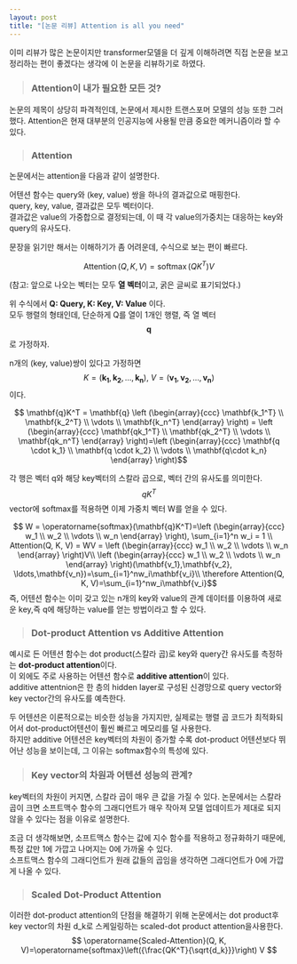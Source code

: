 ```yaml
---
layout: post
title: "[논문 리뷰] Attention is all you need"
---
```

이미 리뷰가 많은 논문이지만 transformer모델을 더 깊게 이해하려면 직접 논문을 보고 정리하는 편이 좋겠다는 생각에 이 논문을 리뷰하기로 하였다.

>### Attention이 내가 필요한 모든 것?

논문의 제목이 상당히 파격적인데, 논문에서 제시한 트랜스포머 모델의 성능 또한 그러했다. Attention은 현재 대부분의 인공지능에 사용될 만큼 중요한 메커니즘이라 할 수 있다.
>### Attention

논문에서는 attention을 다음과 같이 설명한다.  

어텐션 함수는 query와 (key, value) 쌍을 하나의 결과값으로 매핑한다.  
query, key, value, 결과값은 모두 벡터이다.   
결과값은 value의 가중합으로 결정되는데, 이 때 각 value의가중치는 대응하는 key와 query의 유사도다.  

문장을 읽기만 해서는 이해하기가 좀 어려운데, 수식으로 보는 편이 빠르다.  


$$ \operatorname{Attention}(Q, K, V)=\operatorname{softmax}\left({Q K^T}\right) V $$

(참고: 앞으로 나오는 벡터는 모두 **열 벡터**이고, 굵은 글씨로 표기되었다.)

위 수식에서 **Q: Query, K: Key, V: Value** 이다.  
모두 행렬의 형태인데, 단순하게 Q를 열이 1개인 행렬, 즉 열 벡터 $$ \mathbf{q} $$ 로 가정하자.

n개의 (key, value)쌍이 있다고 가정하면  
$$ K = (\mathbf{k_1}, \mathbf{k_2}, \ldots , \mathbf{k_n}),\  V = (\mathbf{v_1}, \mathbf{v_2}, \ldots, \mathbf{v_n}) $$ 
이다.

$$ \mathbf{q}K^T = \mathbf{q} \left (\begin{array}{ccc} \mathbf{k_1^T} \\ \mathbf{k_2^T} \\ \vdots \\ \mathbf{k_n^T} \end{array} \right) = \left (\begin{array}{ccc} \mathbf{qk_1^T} \\ \mathbf{qk_2^T} \\ \vdots \\ \mathbf{qk_n^T} \end{array} \right)=\left (\begin{array}{ccc} \mathbf{q \cdot k_1} \\ \mathbf{q \cdot k_2} \\ \vdots \\ \mathbf{q\cdot k_n} \end{array} \right)$$

각 행은 벡터 q와 해당 key벡터의 스칼라 곱으로, 벡터 간의 유사도를 의미한다. $$ qK^T$$ vector에 softmax를 적용하면 이제 가중치 벡터 W를 얻을 수 있다.

$$ W = \operatorname{softmax}(\mathbf{q}K^T)=\left (\begin{array}{ccc} w_1 \\ w_2 \\ \vdots \\ w_n \end{array} \right), \sum_{i=1}^n w_i = 1 \\ Attention(Q, K, V) = WV = \left (\begin{array}{ccc} w_1 \\ w_2 \\ \vdots \\ w_n \end{array} \right)V\\ \left (\begin{array}{ccc} w_1 \\ w_2 \\ \vdots \\ w_n \end{array} \right)(\mathbf{v_1},\mathbf{v_2}, \ldots,\mathbf{v_n})=\sum_{i=1}^nw_i\mathbf{v_i}\\ \therefore Attention(Q, K, V)=\sum_{i=1}^nw_i\mathbf{v_i}$$
즉, 어텐션 함수는 이미 갖고 있는 n개의 key와 value의 관계 데이터를 이용하여 새로운 key,즉 q에 해당하는 value를 얻는 방법이라고 할 수 있다.  

>### Dot-product Attention vs Additive Attention

예시로 든 어텐션 함수는 dot product(스칼라 곱)로 key와 query간 유사도를 측정하는 **dot-product attention**이다.  
이 외에도 주로 사용하는 어텐션 함수로 **additive attention**이 있다.  
additive attentnion은 한 층의 hidden layer로 구성된 신경망으로 query vector와 key vector간의 유사도를 예측한다.  

두 어텐션은 이론적으로는 비슷한 성능을 가지지만, 실제로는 행렬 곱 코드가 최적화되어서 dot-product어텐션이 훨씬 빠르고 메모리를 덜 사용한다.  
하지만 additive 어텐션은 key벡터의 차원이 증가할 수록 dot-product 어텐션보다 뛰어난 성능을 보이는데, 그 이유는 softmax함수의 특성에 있다.  

>### Key vector의 차원과 어텐션 성능의 관계?

key벡터의 차원이 커지면, 스칼라 곱이 매우 큰 값을 가질 수 있다. 논문에서는 스칼라 곱이 크면 소프트맥수 함수의 그래디언트가 매우 작아져 모델 업데이트가 제대로 되지 않을 수 있다는 점을 이유로 설명한다.  

조금 더 생각해보면, 소프트맥스 함수는 값에 지수 함수를 적용하고 정규화하기 때문에, 특정 값만 1에 가깝고 나머지는 0에 가까울 수 있다.  
소프트맥스 함수의 그래디언트가 원래 값들의 곱임을 생각하면 그래디언트가 0에 가깝게 나올 수 있다.

>### Scaled Dot-Product Attention
이러한 dot-product attention의 단점을 해결하기 위해 논문에서는 dot product후 key vector의 차원 d_k로 스케일링하는 scaled-dot product attention을사용한다.
$$ \operatorname{Scaled-Attention}(Q, K, V)=\operatorname{softmax}\left({\frac{QK^T}{\sqrt{d_k}}}\right) V $$

